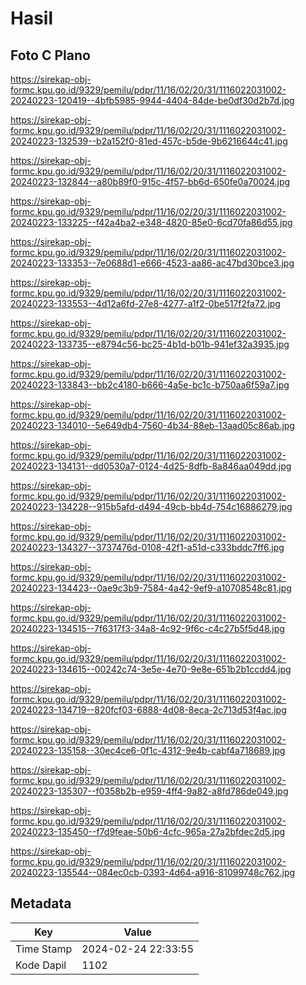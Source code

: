 # Hasil

## Foto C Plano

https://sirekap-obj-formc.kpu.go.id/9329/pemilu/pdpr/11/16/02/20/31/1116022031002-20240223-120419--4bfb5985-9944-4404-84de-be0df30d2b7d.jpg

https://sirekap-obj-formc.kpu.go.id/9329/pemilu/pdpr/11/16/02/20/31/1116022031002-20240223-132539--b2a152f0-81ed-457c-b5de-9b6216644c41.jpg

https://sirekap-obj-formc.kpu.go.id/9329/pemilu/pdpr/11/16/02/20/31/1116022031002-20240223-132844--a80b89f0-915c-4f57-bb6d-650fe0a70024.jpg

https://sirekap-obj-formc.kpu.go.id/9329/pemilu/pdpr/11/16/02/20/31/1116022031002-20240223-133225--f42a4ba2-e348-4820-85e0-6cd70fa86d55.jpg

https://sirekap-obj-formc.kpu.go.id/9329/pemilu/pdpr/11/16/02/20/31/1116022031002-20240223-133353--7e0688d1-e666-4523-aa86-ac47bd30bce3.jpg

https://sirekap-obj-formc.kpu.go.id/9329/pemilu/pdpr/11/16/02/20/31/1116022031002-20240223-133553--4d12a6fd-27e8-4277-a1f2-0be517f2fa72.jpg

https://sirekap-obj-formc.kpu.go.id/9329/pemilu/pdpr/11/16/02/20/31/1116022031002-20240223-133735--e8794c56-bc25-4b1d-b01b-941ef32a3935.jpg

https://sirekap-obj-formc.kpu.go.id/9329/pemilu/pdpr/11/16/02/20/31/1116022031002-20240223-133843--bb2c4180-b666-4a5e-bc1c-b750aa6f59a7.jpg

https://sirekap-obj-formc.kpu.go.id/9329/pemilu/pdpr/11/16/02/20/31/1116022031002-20240223-134010--5e649db4-7560-4b34-88eb-13aad05c86ab.jpg

https://sirekap-obj-formc.kpu.go.id/9329/pemilu/pdpr/11/16/02/20/31/1116022031002-20240223-134131--dd0530a7-0124-4d25-8dfb-8a846aa049dd.jpg

https://sirekap-obj-formc.kpu.go.id/9329/pemilu/pdpr/11/16/02/20/31/1116022031002-20240223-134228--915b5afd-d494-49cb-bb4d-754c16886279.jpg

https://sirekap-obj-formc.kpu.go.id/9329/pemilu/pdpr/11/16/02/20/31/1116022031002-20240223-134327--3737476d-0108-42f1-a51d-c333bddc7ff6.jpg

https://sirekap-obj-formc.kpu.go.id/9329/pemilu/pdpr/11/16/02/20/31/1116022031002-20240223-134423--0ae9c3b9-7584-4a42-9ef9-a10708548c81.jpg

https://sirekap-obj-formc.kpu.go.id/9329/pemilu/pdpr/11/16/02/20/31/1116022031002-20240223-134515--7f6317f3-34a8-4c92-9f6c-c4c27b5f5d48.jpg

https://sirekap-obj-formc.kpu.go.id/9329/pemilu/pdpr/11/16/02/20/31/1116022031002-20240223-134615--00242c74-3e5e-4e70-9e8e-651b2b1ccdd4.jpg

https://sirekap-obj-formc.kpu.go.id/9329/pemilu/pdpr/11/16/02/20/31/1116022031002-20240223-134719--820fcf03-6888-4d08-8eca-2c713d53f4ac.jpg

https://sirekap-obj-formc.kpu.go.id/9329/pemilu/pdpr/11/16/02/20/31/1116022031002-20240223-135158--30ec4ce6-0f1c-4312-9e4b-cabf4a718689.jpg

https://sirekap-obj-formc.kpu.go.id/9329/pemilu/pdpr/11/16/02/20/31/1116022031002-20240223-135307--f0358b2b-e959-4ff4-9a82-a8fd786de049.jpg

https://sirekap-obj-formc.kpu.go.id/9329/pemilu/pdpr/11/16/02/20/31/1116022031002-20240223-135450--f7d9feae-50b6-4cfc-965a-27a2bfdec2d5.jpg

https://sirekap-obj-formc.kpu.go.id/9329/pemilu/pdpr/11/16/02/20/31/1116022031002-20240223-135544--084ec0cb-0393-4d64-a916-81099748c762.jpg


## Metadata

| Key        | Value               |
| ---------- | ------------------- |
| Time Stamp | 2024-02-24 22:33:55 |
| Kode Dapil | 1102                |



